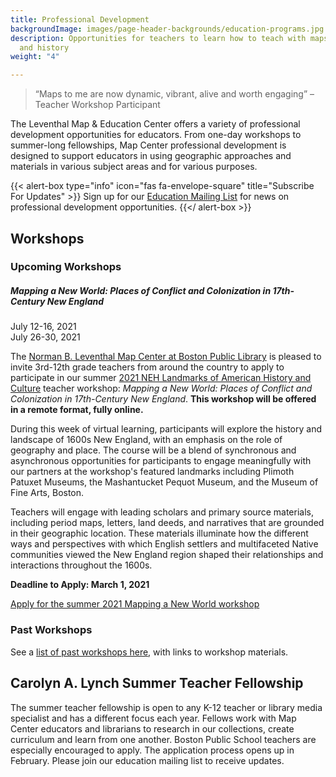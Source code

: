 ```yaml
---
title: Professional Development
backgroundImage: images/page-header-backgrounds/education-programs.jpg
description: Opportunities for teachers to learn how to teach with maps, geography,
  and history
weight: "4"

---
```

> “Maps to me are now dynamic, vibrant, alive and worth engaging” –Teacher Workshop Participant

The Leventhal Map & Education Center offers a variety of professional development opportunities for educators. From one-day workshops to summer-long fellowships, Map Center professional development is designed to support educators in using geographic approaches and materials in various subject areas and for various purposes.

{{< alert-box type="info" icon="fas fa-envelope-square" title="Subscribe For Updates" >}}
Sign up for our [Education Mailing List](https://visitor.r20.constantcontact.com/manage/optin?v=001ty3slyDjv8WLvGvwSdG8euspYmx7UP1YNPw2RbQHz_d15WTFIS4Ksb90bD2Fx0OBYbhpfZ896VoKbMS6m87TTQGTPsIpdO4e29yiAmPsALE%3D) for news on professional development opportunities.
{{</ alert-box >}}

## Workshops

### Upcoming Workshops

##### Mapping a New World: Places of Conflict and Colonization in 17th-Century New England

July 12-16, 2021  
July 26-30, 2021

The [Norman B. Leventhal Map Center at Boston Public Library](http://leventhalmap.org/) is pleased to invite 3rd-12th grade teachers from around the country to apply to participate in our summer [2021 NEH Landmarks of American History and Culture](https://www.neh.gov/grants/education/landmarks-american-history-and-culture-workshops-school-teachers) teacher workshop: _Mapping a New World: Places of Conflict and Colonization in 17th-Century New England_. **This workshop will be offered in a remote format, fully online.**

During this week of virtual learning, participants will explore the history and landscape of 1600s New England, with an emphasis on the role of geography and place. The course will be a blend of synchronous and asynchronous opportunities for participants to engage meaningfully with our partners at the workshop's featured landmarks including Plimoth Patuxet Museums, the Mashantucket Pequot Museum, and the Museum of Fine Arts, Boston.

Teachers will engage with leading scholars and primary source materials, including period maps, letters, land deeds, and narratives that are grounded in their geographic location. These materials illuminate how the different ways and perspectives with which English settlers and multifaceted Native communities viewed the New England region shaped their relationships and interactions throughout the 1600s.

**Deadline to Apply: March 1, 2021**

[Apply for the summer 2021 Mapping a New World workshop](http://newworld.leventhalmap.org/)

### Past Workshops

See a [list of past workshops here](/education/k12/past-workshops), with links to workshop materials.

## Carolyn A. Lynch Summer Teacher Fellowship

The summer teacher fellowship is open to any K-12 teacher or library media specialist and has a different focus each year. Fellows work with Map Center educators and librarians to research in our collections, create curriculum and learn from one another. Boston Public School teachers are especially encouraged to apply. The application process opens up in February. Please join our education mailing list to receive updates.